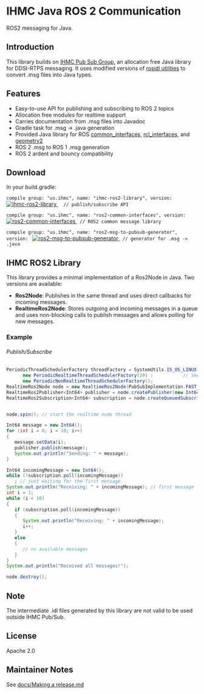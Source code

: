 # IHMC Java ROS 2 Communication


ROS2 messaging for Java.

## Introduction

This library builds on [IHMC Pub Sub Group](https://github.com/ihmcrobotics/ihmc-pub-sub-group), an allocation free Java library for DDSI-RTPS messaging. It uses modified versions of [rosidl utilities](https://github.com/ros2/rosidl) to convert .msg files into Java types.

## Features

- Easy-to-use API for publishing and subscribing to ROS 2 topics
- Allocation free modules for realtime support
- Carries documentation from .msg files into Javadoc
- Gradle task for .msg -> .java generation
- Provided Java library for ROS [common_interfaces](https://github.com/ros2/common_interfaces), [rcl_interfaces](https://github.com/ros2/rcl_interfaces), and [geometry2](https://github.com/ros2/geometry2)
- ROS 2 .msg to ROS 1 .msg generation
- ROS 2 ardent and bouncy compatibility

## Download

In your build.gradle:

`compile group: "us.ihmc", name: "ihmc-ros2-library", version: `
[ ![ihmc-ros2-library](https://api.bintray.com/packages/ihmcrobotics/maven-release/ihmc-ros2-library/images/download.svg) ](https://bintray.com/ihmcrobotics/maven-release/ihmc-ros2-library/_latestVersion)
`  // publish/subscribe API`
 
`compile group: "us.ihmc", name: "ros2-common-interfaces", version: `
[ ![ros2-common-interfaces](https://api.bintray.com/packages/ihmcrobotics/maven-release/ros2-common-interfaces/images/download.svg) ](https://bintray.com/ihmcrobotics/maven-release/ros2-common-interfaces/_latestVersion)
` // ROS2 common message library`

`compile group: "us.ihmc", name: "ros2-msg-to-pubsub-generator", version: `
[ ![ros2-msg-to-pubsub-generator](https://api.bintray.com/packages/ihmcrobotics/maven-release/ros2-msg-to-pubsub-generator/images/download.svg) ](https://bintray.com/ihmcrobotics/maven-release/ros2-msg-to-pubsub-generator/_latestVersion)
` // generator for .msg -> .java`

## IHMC ROS2 Library

This library provides a minimal implementation of a Ros2Node in Java. Two versions are available:

- **Ros2Node**: Publishes in the same thread and uses direct callbacks for incoming messages.
- **RealtimeRos2Node**:	Stores outgoing and incoming messages in a queue and uses non-blocking calls to publish messages and allows polling for new messages.

### Example

###### Publish/Subscribe

```java
PeriodicThreadSchedulerFactory threadFactory = SystemUtils.IS_OS_LINUX ? // realtime threads only work on linux
      new PeriodicRealtimeThreadSchedulerFactory(20) :           // see https://github.com/ihmcrobotics/ihmc-realtime
      new PeriodicNonRealtimeThreadSchedulerFactory();                   // to setup realtime threads
RealtimeRos2Node node = new RealtimeRos2Node(PubSubImplementation.FAST_RTPS, threadFactory, "NonRealtimeRos2PublishSubscribeExample", "/us/ihmc");
RealtimeRos2Publisher<Int64> publisher = node.createPublisher(new Int64PubSubType(), "/example", Ros2QosProfile.KEEP_HISTORY(3), 10);
RealtimeRos2Subscription<Int64> subscription = node.createQueuedSubscription(new Int64PubSubType(), "/example", Ros2QosProfile.KEEP_HISTORY(3), 10);


node.spin(); // start the realtime node thread

Int64 message = new Int64();
for (int i = 0; i < 10; i++)
{
   message.setData(i);
   publisher.publish(message);
   System.out.println("Sending: " + message);
}

Int64 incomingMessage = new Int64();
while (!subscription.poll(incomingMessage))
   ; // just waiting for the first message
System.out.println("Receiving: " + incomingMessage); // first message
int i = 1;
while (i < 10)
{
   if (subscription.poll(incomingMessage))
   {
      System.out.println("Receiving: " + incomingMessage);
      i++;
   }
   else
   {
      // no available messages
   }
}
System.out.println("Received all messages!");

node.destroy();
```

## Note

The intermediate .idl files generated by this library are not valid to be used outside IHMC Pub/Sub. 

## License

Apache 2.0

## Maintainer Notes

See [docs/Making a release.md](docs/Making%20a%20release.md)
 